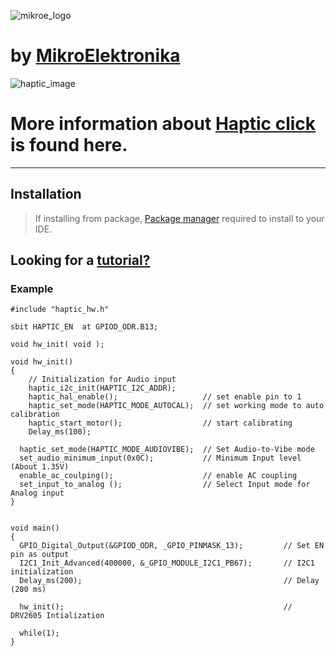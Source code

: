 ![mikroe_logo] 
# by [MikroElektronika]
![haptic_image] 
# More information about [Haptic click] is found here.
---
## Installation
>If installing from package, [Package manager] required to install to your IDE.  

## Looking for a [tutorial?][Haptic Tutorial]

### Example
```
#include "haptic_hw.h"

sbit HAPTIC_EN  at GPIOD_ODR.B13;

void hw_init( void );

void hw_init()
{
    // Initialization for Audio input
    haptic_i2c_init(HAPTIC_I2C_ADDR);
    haptic_hal_enable();                   // set enable pin to 1
    haptic_set_mode(HAPTIC_MODE_AUTOCAL);  // set working mode to auto calibration
    haptic_start_motor();                  // start calibrating
    Delay_ms(100);

  haptic_set_mode(HAPTIC_MODE_AUDIOVIBE);  // Set Audio-to-Vibe mode
  set_audio_minimum_input(0x0C);           // Minimum Input level (About 1.35V)
  enable_ac_coulping();                    // enable AC coupling
  set_input_to_analog ();                  // Select Input mode for Analog input
}


void main() 
{
  GPIO_Digital_Output(&GPIOD_ODR, _GPIO_PINMASK_13);         // Set EN pin as output
  I2C1_Init_Advanced(400000, &_GPIO_MODULE_I2C1_PB67);       // I2C1 initialization
  Delay_ms(200);                                             // Delay (200 ms)

  hw_init();                                                 // DRV2605 Intialization

  while(1);
}
```

[//]: # (These are reference links used in the body of this note and get stripped out when the markdown processor does its job. There is no need to format nicely because it shouldn't be seen. Thanks SO - http://stackoverflow.com/questions/4823468/store-comments-in-markdown-syntax)

   [MikroElektronika]: <http://www.mikroe.com/>
   [mikroe_logo]: <http://www.mikroe.com/img/designs/beta/logo_small.png>
   [Haptic click]: <http://www.mikroe.com/click/haptic/>
   [haptic_image]: <http://cdn.mikroe.com/img/click/haptic/haptic_click.png>
   [Haptic Tutorial]: <http://learn.mikroe.com/haptic-click-feel-the-code-on-your-skin/>
   [Package Manager]: <http://www.mikroe.com/package-manager/>